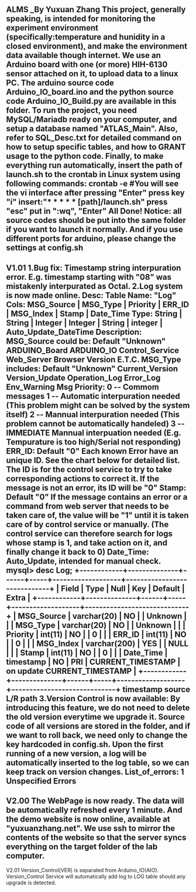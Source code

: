 ALMS _By Yuxuan Zhang
This project, generally speaking, is intended for monitoring the experiment environment (specifically:temperature and hunidity in a closed environment), and make the environment data available though internet.
We use an Arduino board with one (or more) HIH-6130 sensor attached on it, to upload data to a linux PC. The arduino source code Arduino_IO_board.ino and the python source code Arduino_IO_Build.py are available in this folder.
To run the project, you need MySQL/Mariadb ready on your computer, and setup a database named "ATLAS_Main". Also, refer to SQL_Desc.txt for detailed command on how to setup specific tables, and how to GRANT usage to the python code.
Finally, to make everything run automatically, insert the path of launch.sh to the crontab in Linux system using following commands:
crontab -e #You will see the vi interface after pressing "Enter"
press key "i"
insert:"* * * * * [path]/launch.sh"
press "esc"
put in ":wq", "Enter"
All Done!
Notice: all source codes should be put into the same folder if you want to launch it normally. And if you use different ports for arduino, please change the settings at config.sh
------------------------------------
V1.01
1.Bug fix: Timestamp string interpuration error. E.g. timestamp starting with "08" was mistakenly interpurated as Octal.
2.Log system is now made online.
	Desc:
	Table Name: "Log"
	Cols: MSG_Source | MSG_Type | Priority | ERR_ID  | MSG_Index | Stamp   | Date_Time
	Type: String     | String   | Integer  | Integer | String    | integer | Auto_Update_DateTime
	Description:
		MSG_Source could be:
		    Default "Unknown"
			ARDUINO_Board
			ARDUINO_IO
			Control_Service
			Web_Server Browser
			Version
			E.T.C.
		MSG_Type includes:
			Default "Unknown"
			Current_Version
			Version_Update
			Operation_Log
			Error_Log
			Env_Warning
			Msg
		Priority:
			0 -- Commom messages
			1 -- Automatic interpuration needed (This problem might can be solved by the system itself)
			2 -- Mannual interpuration needed (This problem cannot be automatically handeled)
			3 -- IMMEDIATE Mannual interpuation needed (E.g. Tempurature is too high/Serial not responding)
		ERR_ID:
			Default "0"
		    Each known Error have an unique ID. See the chart below for detailed list. The ID is for the control service to try to take corresponding actions to correct it.
		    If the message is not an error, its ID will be "0"
		Stamp:
			Default "0"
			If the message contains an error or a command from web server that needs to be taken care of, the value will be "1" until it is taken care of by control service or manually. (The control service can therefore search for logs whose stamp is 1, and take action on it, and finally change it back to 0)
		Date_Time:
			Auto_Update, intended for manual check.
mysql> desc Log;
+------------+--------------+------+-----+-------------------+-----------------------------+
| Field      | Type         | Null | Key | Default           | Extra                       |
+------------+--------------+------+-----+-------------------+-----------------------------+
| MSG_Source | varchar(20)  | NO   |     | Unknown           |                             |
| MSG_Type   | varchar(20)  | NO   |     | Unknown           |                             |
| Priority   | int(11)      | NO   |     | 0                 |                             |
| ERR_ID     | int(11)      | NO   |     | 0                 |                             |
| MSG_Index  | varchar(200) | YES  |     | NULL              |                             |
| Stamp      | int(11)      | NO   |     | 0                 |                             |
| Date_Time  | timestamp    | NO   | PRI | CURRENT_TIMESTAMP | on update CURRENT_TIMESTAMP |
+------------+--------------+------+-----+-------------------+-----------------------------+
timestamp
source L/R
path
3.Version Control is now available:
	By introducing this feature, we do not need to delete the old version everytime we upgrade it. Source code of all versions are stored in the folder, and if we want to roll back, we need only to change the key hardcoded in config.sh. Upon the first running of a new version, a log will be automatically inserted to the log table, so we can keep track on version changes.
List_of_errors:
1 Unspecified Errors
------------------------------------
V2.00
The WebPage is now ready. The data will be automatically refreshed every 1 minute. And the demo website is now online, available at "yuxuanzhang.net". We use ssh to mirror the contents of the website so that the server syncs everything on the target folder of the lab computer.
------------------------------------
V2.01
Version_Control(VER) is separated from Arduino_IO(AIO). Version_Control Service will automatically add log to LOG table should any upgrade is detected.